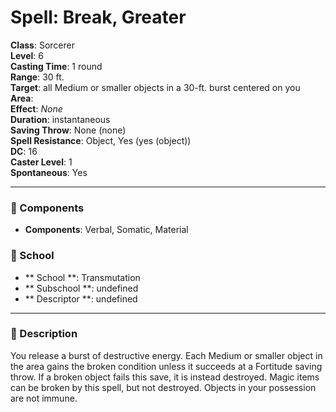
# Spell: Break, Greater
**Class**: Sorcerer  
**Level**: 6  
**Casting Time**: 1 round  
**Range**: 30 ft.  
**Target**: all Medium or smaller objects in a 30-ft. burst centered on you  
**Area**:   
**Effect**: _None_  
**Duration**: instantaneous  
**Saving Throw**: None (none)  
**Spell Resistance**: Object, Yes (yes (object))  
**DC**: 16  
**Caster Level**: 1  
**Spontaneous**: Yes

---

### 🔮 Components
- **Components**: Verbal, Somatic, Material

### 🏫 School
- ** School **: Transmutation
- ** Subschool **: undefined
- ** Descriptor **: undefined
---

### 📜 Description
You release a burst of destructive energy. Each Medium or smaller object in the area gains the broken condition unless it succeeds at a Fortitude saving throw. If a broken object fails this save, it is instead destroyed. Magic items can be broken by this spell, but not destroyed. Objects in your possession are not immune.
